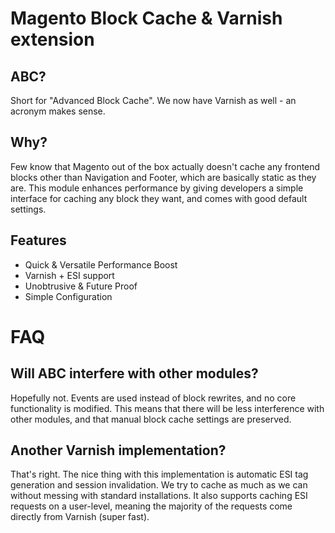 Magento Block Cache & Varnish extension
==

ABC?
--
Short for "Advanced Block Cache". We now have Varnish as well - an acronym makes sense.

Why?
--
Few know that Magento out of the box actually doesn't cache any frontend blocks other than Navigation and Footer, which are basically static as they are. This module enhances performance by giving developers a simple interface for caching any block they want, and comes with good default settings.

Features
--
* Quick & Versatile Performance Boost
* Varnish + ESI support
* Unobtrusive & Future Proof
* Simple Configuration

FAQ
==

Will ABC interfere with other modules?
--
Hopefully not. Events are used instead of block rewrites, and no core functionality is modified. This means that there will be less interference with other modules, and that manual block cache settings are preserved.

Another Varnish implementation?
--
That's right. The nice thing with this implementation is automatic ESI tag generation and session invalidation. We try to cache as much as we can without messing with standard installations. It also supports caching ESI requests on a user-level, meaning the majority of the requests come directly from Varnish (super fast).
